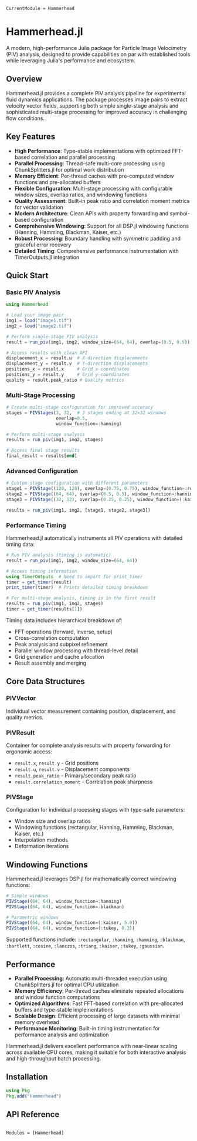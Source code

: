 ```@meta
CurrentModule = Hammerhead
```

# Hammerhead.jl

A modern, high-performance Julia package for Particle Image Velocimetry (PIV) analysis, designed to provide capabilities on par with established tools while leveraging Julia's performance and ecosystem.

## Overview

Hammerhead.jl provides a complete PIV analysis pipeline for experimental fluid dynamics applications. The package processes image pairs to extract velocity vector fields, supporting both simple single-stage analysis and sophisticated multi-stage processing for improved accuracy in challenging flow conditions.

## Key Features

- **High Performance**: Type-stable implementations with optimized FFT-based correlation and parallel processing
- **Parallel Processing**: Thread-safe multi-core processing using ChunkSplitters.jl for optimal work distribution
- **Memory Efficient**: Per-thread caches with pre-computed window functions and pre-allocated buffers
- **Flexible Configuration**: Multi-stage processing with configurable window sizes, overlap ratios, and windowing functions
- **Quality Assessment**: Built-in peak ratio and correlation moment metrics for vector validation
- **Modern Architecture**: Clean APIs with property forwarding and symbol-based configuration
- **Comprehensive Windowing**: Support for all DSP.jl windowing functions (Hanning, Hamming, Blackman, Kaiser, etc.)
- **Robust Processing**: Boundary handling with symmetric padding and graceful error recovery
- **Detailed Timing**: Comprehensive performance instrumentation with TimerOutputs.jl integration

## Quick Start

### Basic PIV Analysis

```julia
using Hammerhead

# Load your image pair
img1 = load("image1.tif")
img2 = load("image2.tif")

# Perform single-stage PIV analysis
result = run_piv(img1, img2, window_size=(64, 64), overlap=(0.5, 0.5))

# Access results with clean API
displacement_x = result.u  # X-direction displacements
displacement_y = result.v  # Y-direction displacements
positions_x = result.x     # Grid x-coordinates
positions_y = result.y     # Grid y-coordinates
quality = result.peak_ratio # Quality metrics
```

### Multi-Stage Processing

```julia
# Create multi-stage configuration for improved accuracy
stages = PIVStages(3, 32,  # 3 stages ending at 32×32 windows
                   overlap=0.5,
                   window_function=:hanning)

# Perform multi-stage analysis
results = run_piv(img1, img2, stages)

# Access final stage results
final_result = results[end]
```

### Advanced Configuration

```julia
# Custom stage configuration with different parameters
stage1 = PIVStage((128, 128), overlap=(0.75, 0.75), window_function=:rectangular)
stage2 = PIVStage((64, 64), overlap=(0.5, 0.5), window_function=:hanning)
stage3 = PIVStage((32, 32), overlap=(0.25, 0.25), window_function=(:kaiser, 5.0))

results = run_piv(img1, img2, [stage1, stage2, stage3])
```

### Performance Timing

Hammerhead.jl automatically instruments all PIV operations with detailed timing data:

```julia
# Run PIV analysis (timing is automatic)
result = run_piv(img1, img2, window_size=(64, 64))

# Access timing information
using TimerOutputs  # Need to import for print_timer
timer = get_timer(result)
print_timer(timer)  # Prints detailed timing breakdown

# For multi-stage analysis, timing is in the first result
results = run_piv(img1, img2, stages)
timer = get_timer(results[1])
```

Timing data includes hierarchical breakdown of:
- FFT operations (forward, inverse, setup)
- Cross-correlation computation  
- Peak analysis and subpixel refinement
- Parallel window processing with thread-level detail
- Grid generation and cache allocation
- Result assembly and merging

## Core Data Structures

### PIVVector
Individual vector measurement containing position, displacement, and quality metrics.

### PIVResult
Container for complete analysis results with property forwarding for ergonomic access:
- `result.x`, `result.y` - Grid positions
- `result.u`, `result.v` - Displacement components  
- `result.peak_ratio` - Primary/secondary peak ratio
- `result.correlation_moment` - Correlation peak sharpness

### PIVStage
Configuration for individual processing stages with type-safe parameters:
- Window size and overlap ratios
- Windowing functions (rectangular, Hanning, Hamming, Blackman, Kaiser, etc.)
- Interpolation methods
- Deformation iterations

## Windowing Functions

Hammerhead.jl leverages DSP.jl for mathematically correct windowing functions:

```julia
# Simple windows
PIVStage((64, 64), window_function=:hanning)
PIVStage((64, 64), window_function=:blackman)

# Parametric windows  
PIVStage((64, 64), window_function=(:kaiser, 5.0))
PIVStage((64, 64), window_function=(:tukey, 0.3))
```

Supported functions include: `:rectangular`, `:hanning`, `:hamming`, `:blackman`, `:bartlett`, `:cosine`, `:lanczos`, `:triang`, `:kaiser`, `:tukey`, `:gaussian`.

## Performance

- **Parallel Processing**: Automatic multi-threaded execution using ChunkSplitters.jl for optimal CPU utilization
- **Memory Efficiency**: Per-thread caches eliminate repeated allocations and window function computations
- **Optimized Algorithms**: Fast FFT-based correlation with pre-allocated buffers and type-stable implementations
- **Scalable Design**: Efficient processing of large datasets with minimal memory overhead
- **Performance Monitoring**: Built-in timing instrumentation for performance analysis and optimization

Hammerhead.jl delivers excellent performance with near-linear scaling across available CPU cores, making it suitable for both interactive analysis and high-throughput batch processing.

## Installation

```julia
using Pkg
Pkg.add("Hammerhead")
```

## API Reference

```@index
```

```@autodocs
Modules = [Hammerhead]
```
